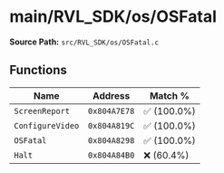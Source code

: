 # main/RVL_SDK/os/OSFatal

**Source Path:** `src/RVL_SDK/os/OSFatal.c`

## Functions

| Name | Address | Match % |
|------|---------|---------|
| `ScreenReport` | `0x804A7E78` | :white_check_mark: (100.0%) |
| `ConfigureVideo` | `0x804A819C` | :white_check_mark: (100.0%) |
| `OSFatal` | `0x804A8298` | :white_check_mark: (100.0%) |
| `Halt` | `0x804A84B0` | :x: (60.4%) |